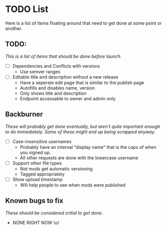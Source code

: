 # TODO List
Here is a list of items floating around that need to get done at some point or another.

## TODO:
*This is a list of items that should be done before launch.*

- [ ] Dependencies and Conflicts with versions
  * Use semver ranges
- [ ] Editable title and description without a new release
  * Have a seperate edit page that is similar to the publish page
  * Autofills and disables name, version
  * Only shows title and description
  * Endpoint accessable to owner and admin only

## Backburner
*These will probably get done eventually, but aren't quite important enough to do immediately. Some of these might end up being scrapped anyway.*

- [ ] Case-insensitive usernames
  * Probably have an internal "display name" that is the caps of when you signed up.
  * All other requests are done with the lowercase username
- [ ] Support other file types
  * Not mods get automatic versioning
  * Tagged appropriately
- [ ] Show upload timestamp
  * Will help people to see when mods were published

## Known bugs to fix
*These should be considered critial to get done.*

* NONE RIGHT NOW \o/
